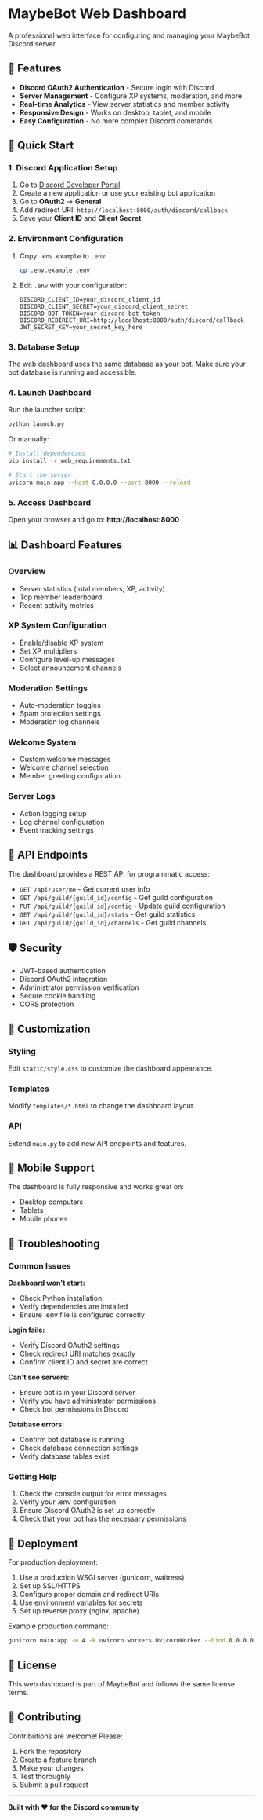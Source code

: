 # MaybeBot Web Dashboard

A professional web interface for configuring and managing your MaybeBot Discord server.

## 🌟 Features

- **Discord OAuth2 Authentication** - Secure login with Discord
- **Server Management** - Configure XP systems, moderation, and more
- **Real-time Analytics** - View server statistics and member activity
- **Responsive Design** - Works on desktop, tablet, and mobile
- **Easy Configuration** - No more complex Discord commands

## 🚀 Quick Start

### 1. Discord Application Setup

1. Go to [Discord Developer Portal](https://discord.com/developers/applications)
2. Create a new application or use your existing bot application
3. Go to **OAuth2** → **General**
4. Add redirect URI: `http://localhost:8000/auth/discord/callback`
5. Save your **Client ID** and **Client Secret**

### 2. Environment Configuration

1. Copy `.env.example` to `.env`:
   ```bash
   cp .env.example .env
   ```

2. Edit `.env` with your configuration:
   ```env
   DISCORD_CLIENT_ID=your_discord_client_id
   DISCORD_CLIENT_SECRET=your_discord_client_secret
   DISCORD_BOT_TOKEN=your_discord_bot_token
   DISCORD_REDIRECT_URI=http://localhost:8000/auth/discord/callback
   JWT_SECRET_KEY=your_secret_key_here
   ```

### 3. Database Setup

The web dashboard uses the same database as your bot. Make sure your bot database is running and accessible.

### 4. Launch Dashboard

Run the launcher script:

```bash
python launch.py
```

Or manually:

```bash
# Install dependencies
pip install -r web_requirements.txt

# Start the server
uvicorn main:app --host 0.0.0.0 --port 8000 --reload
```

### 5. Access Dashboard

Open your browser and go to: **http://localhost:8000**

## 📊 Dashboard Features

### Overview
- Server statistics (total members, XP, activity)
- Top member leaderboard
- Recent activity metrics

### XP System Configuration
- Enable/disable XP system
- Set XP multipliers
- Configure level-up messages
- Select announcement channels

### Moderation Settings
- Auto-moderation toggles
- Spam protection settings
- Moderation log channels

### Welcome System
- Custom welcome messages
- Welcome channel selection
- Member greeting configuration

### Server Logs
- Action logging setup
- Log channel configuration
- Event tracking settings

## 🔧 API Endpoints

The dashboard provides a REST API for programmatic access:

- `GET /api/user/me` - Get current user info
- `GET /api/guild/{guild_id}/config` - Get guild configuration
- `PUT /api/guild/{guild_id}/config` - Update guild configuration
- `GET /api/guild/{guild_id}/stats` - Get guild statistics
- `GET /api/guild/{guild_id}/channels` - Get guild channels

## 🛡️ Security

- JWT-based authentication
- Discord OAuth2 integration
- Administrator permission verification
- Secure cookie handling
- CORS protection

## 🎨 Customization

### Styling
Edit `static/style.css` to customize the dashboard appearance.

### Templates
Modify `templates/*.html` to change the dashboard layout.

### API
Extend `main.py` to add new API endpoints and features.

## 📱 Mobile Support

The dashboard is fully responsive and works great on:
- Desktop computers
- Tablets
- Mobile phones

## 🐛 Troubleshooting

### Common Issues

**Dashboard won't start:**
- Check Python installation
- Verify dependencies are installed
- Ensure .env file is configured correctly

**Login fails:**
- Verify Discord OAuth2 settings
- Check redirect URI matches exactly
- Confirm client ID and secret are correct

**Can't see servers:**
- Ensure bot is in your Discord server
- Verify you have administrator permissions
- Check bot permissions in Discord

**Database errors:**
- Confirm bot database is running
- Check database connection settings
- Verify database tables exist

### Getting Help

1. Check the console output for error messages
2. Verify your .env configuration
3. Ensure Discord OAuth2 is set up correctly
4. Check that your bot has the necessary permissions

## 🚀 Deployment

For production deployment:

1. Use a production WSGI server (gunicorn, waitress)
2. Set up SSL/HTTPS
3. Configure proper domain and redirect URIs
4. Use environment variables for secrets
5. Set up reverse proxy (nginx, apache)

Example production command:
```bash
gunicorn main:app -w 4 -k uvicorn.workers.UvicornWorker --bind 0.0.0.0:8000
```

## 📄 License

This web dashboard is part of MaybeBot and follows the same license terms.

## 🤝 Contributing

Contributions are welcome! Please:
1. Fork the repository
2. Create a feature branch
3. Make your changes
4. Test thoroughly
5. Submit a pull request

---

**Built with ❤️ for the Discord community**
